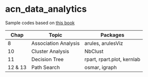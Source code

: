 # acn_data_analytics

Sample codes based on [this book](https://www.shoeisha.co.jp/book/detail/9784798143446)

| Chap | Topic | Packages |
|------|-------|----------|
|8     | Association Analysis|arules, arulesViz|
|10    | Cluster Analysis|NbClust|
|11    | Decision Tree |rpart, rpart.plot, kernlab
|12 & 13 | Path Search | osmar, igraph | 
